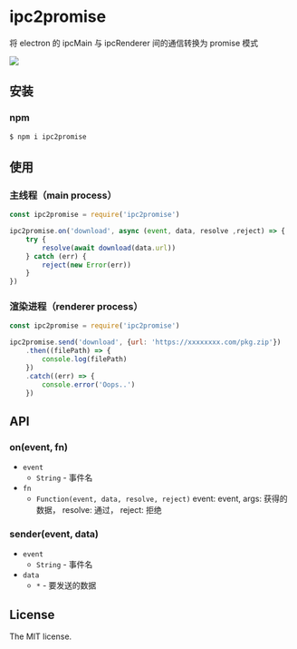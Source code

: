 # ipc2promise
将 electron 的 ipcMain 与 ipcRenderer 间的通信转换为 promise 模式

![](https://raw.github.com/think2011/ipc2promise/master/demo.gif)

## 安装

### npm
```sh
$ npm i ipc2promise
```

## 使用

### 主线程（main process）

```js
const ipc2promise = require('ipc2promise')

ipc2promise.on('download', async (event, data, resolve ,reject) => {
    try {
        resolve(await download(data.url))
    } catch (err) {
        reject(new Error(err))
    }
})
```

### 渲染进程（renderer process）

```js
const ipc2promise = require('ipc2promise')

ipc2promise.send('download', {url: 'https://xxxxxxxx.com/pkg.zip'})
    .then((filePath) => {
        console.log(filePath)
    })
    .catch((err) => {
        console.error('Oops..')
    })
```

## API

### on(event, fn)

- `event`
  - `String` - 事件名
- `fn`
  - `Function(event, data, resolve, reject)` event: event, args: 获得的数据， resolve: 通过， reject: 拒绝

### sender(event, data)

- `event`
  - `String` - 事件名
- `data`
  - `*` - 要发送的数据


## License

The MIT license.